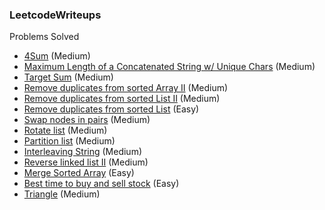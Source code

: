 ### LeetcodeWriteups

Problems Solved

- [4Sum](src/4Sum.md) (Medium)
- [Maximum Length of a Concatenated String w/ Unique Chars](src/maximum_length_of_a_concatenated_string_with_unique_characters.md) (Medium)
- [Target Sum](src/target_sum.md) (Medium)
- [Remove duplicates from sorted Array II](src/remove_duplicates_from_sorted_array_2.md) (Medium)
- [Remove duplicates from sorted List II](src/remove_duplicates_from_sorted_list_2.md) (Medium)
- [Remove duplicates from sorted List](src/remove_duplicates_from_sorted_list.md) (Easy)
- [Swap nodes in pairs](src/swap_nodes_in_pairs.md) (Medium)
- [Rotate list](src/rotate_list.md) (Medium)
- [Partition list](src/partition_list.md) (Medium)
- [Interleaving String](src/interleaving_strings.md) (Medium)
- [Reverse linked list II](src/reverse_linked_list_2.md) (Medium)
- [Merge Sorted Array](src/merge_sorted_array.md) (Easy)
- [Best time to buy and sell stock](src/best_time_to_buy_and_sell_stock.md) (Easy)
- [Triangle](src/triangle.md) (Medium)
